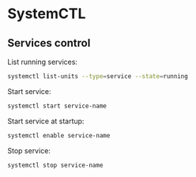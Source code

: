 # SystemCTL

## Services control

List running services:

```bash
systemctl list-units --type=service --state=running
```

Start service:

```bash
systemctl start service-name
```

Start service at startup:

```bash
systemctl enable service-name
```

Stop service:

```bash
systemctl stop service-name
```
